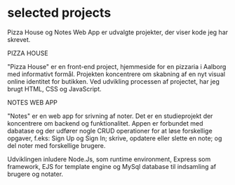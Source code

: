 # selected projects

Pizza House og Notes Web App er udvalgte projekter, der viser kode jeg har skrevet. 

PIZZA HOUSE

"Pizza House" er en front-end project, hjemmeside for en pizzaria i Aalborg med informativt formål. Projekten koncentrere om skabning af en nyt visual online identitet for butikken. Ved udvikling processen af projectet, har jeg brugt HTML, CSS og JavaScript.


NOTES WEB APP 

"Notes" er en web app for srivning af noter. Det er en studieprojekt der koncentrere om backend og funktionalitet. Appen er forbundet med dabatase og der udfører nogle CRUD operationer for at løse forskellige opgaver, f.eks: Sign Up og Sign In; skrive, opdatere eller slette en note; og del noter med forskellige brugere.

Udviklingen inludere Node.Js, som runtime environment, Express som framework, EJS for template engine og MySql database til indsamling af brugere og notater.

